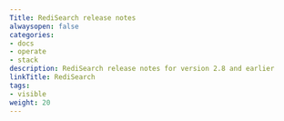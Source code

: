 ```yaml
---
Title: RediSearch release notes
alwaysopen: false
categories:
- docs
- operate
- stack
description: RediSearch release notes for version 2.8 and earlier
linkTitle: RediSearch
tags:
- visible
weight: 20
---
```


